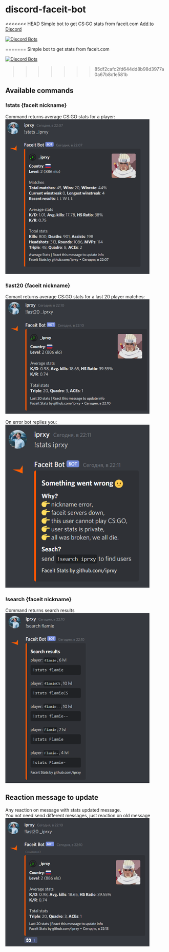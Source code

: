 
# discord-faceit-bot
<<<<<<< HEAD
Simple bot to get CS:GO stats from faceit.com [Add to Discord](https://discord.com/api/oauth2/authorize?client_id=765642102800646146&permissions=18432&scope=bot)  

[![Discord Bots](https://top.gg/api/widget/765642102800646146.svg)](https://top.gg/bot/765642102800646146)

=======
Simple bot to get stats from faceit.com 

[![Discord Bots](https://top.gg/api/widget/765642102800646146.svg)](https://top.gg/bot/765642102800646146)
>>>>>>> 85df2cafc2fd644dd8b98d3977a0a67b8c1e581b

## Available commands
### !stats {faceit nickname}
Command returns average CS:GO stats for a player:  
<img src="./assets/statsCommand.png" width="450">

### !last20 {faceit nickname}
Comant returns average CS:GO stats for a last 20 player matches:
<img src="./assets/last20Command.png" width="450">

On error bot replies you:  
<img src="./assets/statsError.png" width="450">
### !search {faceit nickname}
Command returns search results  
<img src="./assets/searchResult.png" width="450">

## Reaction message to update
Any reaction on message with stats updated message.  
You not need send different messages, just reaction on old message  
<img src="./assets/updateCommand.png" width="450">

